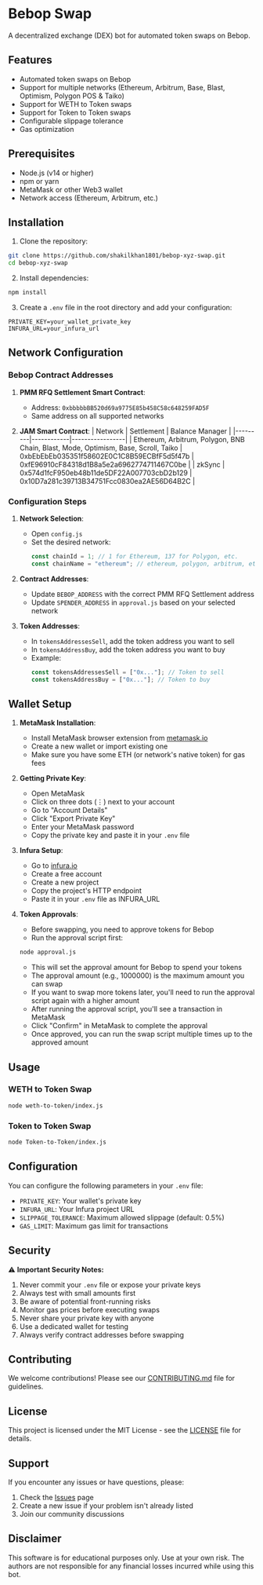 # Bebop Swap

A decentralized exchange (DEX) bot for automated token swaps on Bebop.

## Features

- Automated token swaps on Bebop
- Support for multiple networks (Ethereum, Arbitrum, Base, Blast, Optimism, Polygon POS & Taiko)
- Support for WETH to Token swaps
- Support for Token to Token swaps
- Configurable slippage tolerance
- Gas optimization

## Prerequisites

- Node.js (v14 or higher)
- npm or yarn
- MetaMask or other Web3 wallet
- Network access (Ethereum, Arbitrum, etc.)

## Installation

1. Clone the repository:
```bash
git clone https://github.com/shakilkhan1801/bebop-xyz-swap.git
cd bebop-xyz-swap
```

2. Install dependencies:
```bash
npm install
```

3. Create a `.env` file in the root directory and add your configuration:
```env
PRIVATE_KEY=your_wallet_private_key
INFURA_URL=your_infura_url
```

## Network Configuration

### Bebop Contract Addresses

1. **PMM RFQ Settlement Smart Contract**:
   - Address: `0xbbbbbBB520d69a9775E85b458C58c648259FAD5F`
   - Same address on all supported networks

2. **JAM Smart Contract**:
   | Network | Settlement | Balance Manager |
   |---------|------------|-----------------|
   | Ethereum, Arbitrum, Polygon, BNB Chain, Blast, Mode, Optimism, Base, Scroll, Taiko | 0xbEbEbEb035351f58602E0C1C8B59ECBfF5d5f47b | 0xfE96910cF84318d1B8a5e2a6962774711467C0be |
   | zkSync | 0x574d1fcF950eb48b11de5DF22A007703cbD2b129 | 0x10D7a281c39713B34751Fcc0830ea2AE56D64B2C |

### Configuration Steps

1. **Network Selection**:
   - Open `config.js`
   - Set the desired network:
     ```javascript
     const chainId = 1; // 1 for Ethereum, 137 for Polygon, etc.
     const chainName = "ethereum"; // ethereum, polygon, arbitrum, etc.
     ```

2. **Contract Addresses**:
   - Update `BEBOP_ADDRESS` with the correct PMM RFQ Settlement address
   - Update `SPENDER_ADDRESS` in `approval.js` based on your selected network

3. **Token Addresses**:
   - In `tokensAddressesSell`, add the token address you want to sell
   - In `tokensAddressBuy`, add the token address you want to buy
   - Example:
     ```javascript
     const tokensAddressesSell = ["0x..."]; // Token to sell
     const tokensAddressBuy = ["0x..."]; // Token to buy
     ```

## Wallet Setup

1. **MetaMask Installation**:
   - Install MetaMask browser extension from [metamask.io](https://metamask.io)
   - Create a new wallet or import existing one
   - Make sure you have some ETH (or network's native token) for gas fees

2. **Getting Private Key**:
   - Open MetaMask
   - Click on three dots (⋮) next to your account
   - Go to "Account Details"
   - Click "Export Private Key"
   - Enter your MetaMask password
   - Copy the private key and paste it in your `.env` file

3. **Infura Setup**:
   - Go to [infura.io](https://infura.io)
   - Create a free account
   - Create a new project
   - Copy the project's HTTP endpoint
   - Paste it in your `.env` file as INFURA_URL

4. **Token Approvals**:
   - Before swapping, you need to approve tokens for Bebop
   - Run the approval script first:
   ```bash
   node approval.js
   ```
   - This will set the approval amount for Bebop to spend your tokens
   - The approval amount (e.g., 1000000) is the maximum amount you can swap
   - If you want to swap more tokens later, you'll need to run the approval script again with a higher amount
   - After running the approval script, you'll see a transaction in MetaMask
   - Click "Confirm" in MetaMask to complete the approval
   - Once approved, you can run the swap script multiple times up to the approved amount

## Usage

### WETH to Token Swap

```bash
node weth-to-token/index.js
```

### Token to Token Swap

```bash
node Token-to-Token/index.js
```

## Configuration

You can configure the following parameters in your `.env` file:

- `PRIVATE_KEY`: Your wallet's private key
- `INFURA_URL`: Your Infura project URL
- `SLIPPAGE_TOLERANCE`: Maximum allowed slippage (default: 0.5%)
- `GAS_LIMIT`: Maximum gas limit for transactions

## Security

⚠️ **Important Security Notes:**

1. Never commit your `.env` file or expose your private keys
2. Always test with small amounts first
3. Be aware of potential front-running risks
4. Monitor gas prices before executing swaps
5. Never share your private key with anyone
6. Use a dedicated wallet for testing
7. Always verify contract addresses before swapping

## Contributing

We welcome contributions! Please see our [CONTRIBUTING.md](CONTRIBUTING.md) file for guidelines.

## License

This project is licensed under the MIT License - see the [LICENSE](LICENSE) file for details.

## Support

If you encounter any issues or have questions, please:

1. Check the [Issues](https://github.com/shakilkhan1801/bebop-xyz-swap/issues) page
2. Create a new issue if your problem isn't already listed
3. Join our community discussions

## Disclaimer

This software is for educational purposes only. Use at your own risk. The authors are not responsible for any financial losses incurred while using this bot.

